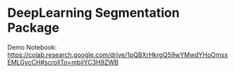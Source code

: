 # DeepLearning Segmentation Package 

Demo Notebook: https://colab.research.google.com/drive/1pQBXrHkrgQ59wYMwdYHoOmsxEMLGycCH#scrollTo=mbilYC3H9ZWB
